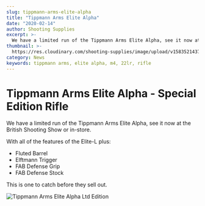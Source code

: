 ```yaml
---
slug: tippmann-arms-elite-alpha
title: "Tippmann Arms Elite Alpha"
date: "2020-02-14"
author: Shooting Supplies
excerpt: >-
  We have a limited run of the Tippmann Arms Elite Alpha, see it now at the British Shooting Show or in-store.
thumbnail: >-
  https://res.cloudinary.com/shooting-supplies/image/upload/v1583521437/guns/Tippmann-Arms-Elite-Alpha.jpg
category: News
keywords: tippmann arms, elite alpha, m4, 22lr, rifle
---
```


# **Tippmann Arms Elite Alpha - Special Edition Rifle**

We have a limited run of the Tippmann Arms Elite Alpha, see it now at the British Shooting Show or in-store.

With all of the features of the Elite-L plus:

- Fluted Barrel
- Elftmann Trigger
- FAB Defense Grip
- FAB Defense Stock

This is one to catch before they sell out.

![Tippmann Arms Elite Alpha Ltd Edition](https://res.cloudinary.com/shooting-supplies/image/upload/v1583521437/guns/Tippmann-Arms-Elite-Alpha.jpg)
